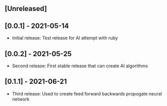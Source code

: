 ## [Unreleased]

## [0.0.1] - 2021-05-14
- Initial release:
Test release for AI attempt with ruby
## [0.0.2] - 2021-05-25
- Second release:
First stable release that can create AI algorithms
## [0.1.1] - 2021-06-21
- Third release:
Used to create feed forward backwards propogate neural network
